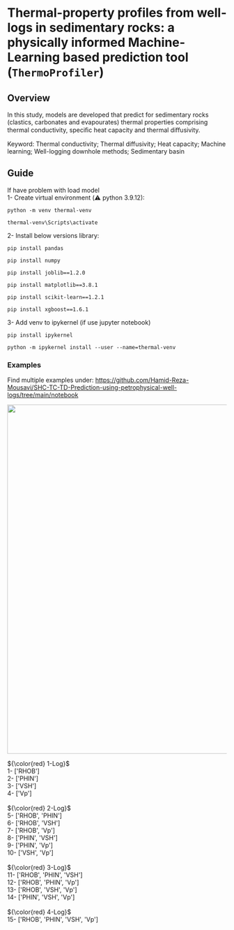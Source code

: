 # Thermal-property profiles from well-logs in sedimentary rocks: a physically informed Machine-Learning based prediction tool (`ThermoProfiler`)
## Overview
In this study, models are developed that predict for sedimentary rocks (clastics,
carbonates and evapourates) thermal properties comprising thermal conductivity, speciﬁc heat
capacity and thermal diffusivity.

Keyword: Thermal conductivity; Thermal diffusivity; Heat capacity; Machine learning; Well-logging downhole methods; Sedimentary basin 

## Guide

If have problem with load model <br />
1- Create virtual environment (⚠️ python 3.9.12): <br />
```
python -m venv thermal-venv
```
```
thermal-venv\Scripts\activate
```
2- Install below versions library: <br />
```
pip install pandas
```
```
pip install numpy
```
```
pip install joblib==1.2.0
```
```
pip install matplotlib==3.8.1
```
```
pip install scikit-learn==1.2.1
```
```
pip install xgboost==1.6.1
```
3- Add venv to ipykernel (if use jupyter notebook) <br />
```
pip install ipykernel
```
```
python -m ipykernel install --user --name=thermal-venv
```
### Examples
Find multiple examples under:
[https://github.com/Hamid-Reza-Mousavi/SHC-TC-TD-Prediction-using-petrophysical-well-logs/tree/main/notebook
](https://github.com/Hamid-Reza-Mousavi/SHC-TC-TD-Prediction-using-petrophysical-well-logs/tree/main/notebook
)

<p align="center">
  <img width="800" src="https://github.com/Hamid-Reza-Mousavi/SHC-TC-TD-Prediction-using-petrophysical-well-logs/blob/main/img/fig-guide1.jpg" />
</p>

${\color{red} 1-Log}$   <br />
1-  ['RHOB'] <br />
2-  ['PHIN'] <br />
3-  ['VSH']<br />
4-  ['Vp'] <br />
<br />
${\color{red} 2-Log}$	 <br />
5-  ['RHOB', 'PHIN'] <br />
6-  ['RHOB', 'VSH'] <br />
7-  ['RHOB', 'Vp'] <br />
8-  ['PHIN', 'VSH'] <br />
9-  ['PHIN', 'Vp'] <br />
10- ['VSH', 'Vp'] <br />
<br />
${\color{red} 3-Log}$	 <br />
11- ['RHOB', 'PHIN', 'VSH'] <br />
12- ['RHOB', 'PHIN', 'Vp'] <br />
13- ['RHOB', 'VSH', 'Vp'] <br />
14- ['PHIN', 'VSH', 'Vp'] <br />
<br />
${\color{red} 4-Log}$	 <br />
15- ['RHOB', 'PHIN', 'VSH', 'Vp'] <br />

